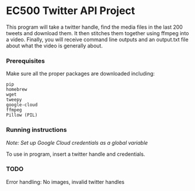 # EC500 Twitter API Project

This program will take a twitter handle, find the media files in the last 200 tweets and download them. It then stitches them together
using ffmpeg into a video. Finally, you will receive command line outputs and an output.txt file about what the video is generally about.

### Prerequisites
  Make sure all the proper packages are downloaded including:
  ```
  pip
  homebrew
  wget
  tweepy
  google-cloud
  ffmpeg
  Pillow (PIL)
  ```
### Running instructions
  *Note: Set up Google Cloud credentials as a global variable*
  
  To use in program, insert a twitter handle and credentials.


### TODO
  Error handling: No images, invalid twitter handles
